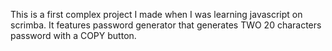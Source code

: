 This is a first complex project I made when I was learning javascript on scrimba. It features password generator that generates TWO 20 characters password with a COPY button.
